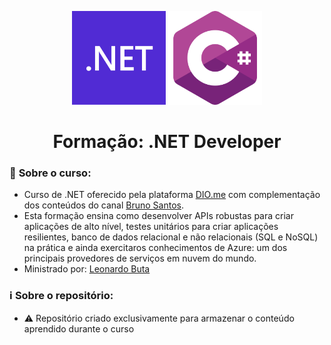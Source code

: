 <!--START_SECTION:header-->
<div align="center">
  <p align="center">
    <img height="150" width="150" src="img/dot-net.png" />
    <img height="150" width="150" src="img/c-sharp.png" />
    <h1>Formação: .NET Developer</h1>
  </p>
</div>
<!--END_SECTION:header-->

### 📝 **Sobre o curso:**
- Curso de .NET oferecido pela plataforma [DIO.me](https://web.dio.me/home) com complementação dos conteúdos do canal [Bruno Santos](https://web.dio.me/home).
- Esta formação ensina como desenvolver APIs robustas para criar aplicações de alto nível, testes unitários para criar aplicações resilientes, banco de dados relacional e não relacionais (SQL e NoSQL) na prática e ainda exercitaros conhecimentos de Azure: um dos principais provedores de serviços em nuvem do mundo.
- Ministrado por: [Leonardo Buta](https://youtu.be/cuoTOmbyam8?si=VVkS9LysgILZJZ1Y) 

### ℹ️ **Sobre o repositório:**
- ⚠️ Repositório criado exclusivamente para armazenar o conteúdo aprendido durante o curso
